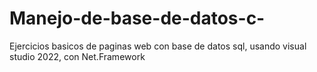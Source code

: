 # Manejo-de-base-de-datos-c-
Ejercicios basicos de paginas web con base de datos sql, usando visual studio 2022, con Net.Framework
